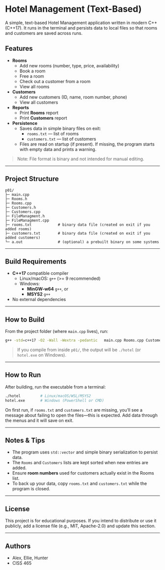 # Hotel Management (Text-Based)

A simple, text-based Hotel Management application written in modern C++ (C++17). It runs in the terminal and persists data to local files so that rooms and customers are saved across runs.

## Features

- **Rooms**
  - Add new rooms (number, type, price, availability)
  - Book a room
  - Free a room
  - Check out a customer from a room
  - View all rooms
- **Customers**
  - Add new customers (ID, name, room number, phone)
  - View all customers
- **Reports**
  - Print **Rooms** report
  - Print **Customers** report
- **Persistence**
  - Saves data in simple binary files on exit:
    - `rooms.txt` — list of rooms
    - `customers.txt` — list of customers
  - Files are read on startup (if present). If missing, the program starts with empty data and prints a warning.

> Note: File format is binary and not intended for manual editing.

---

## Project Structure

```
p01/
├─ main.cpp
├─ Rooms.h
├─ Rooms.cpp
├─ Customers.h
├─ Customers.cpp
├─ FileManagment.h
├─ FileManagment.cpp
├─ rooms.txt            # binary data file (created on exit if you added rooms)
├─ customers.txt        # binary data file (created on exit if you added customers)
└─ a.out                # (optional) a prebuilt binary on some systems
```

---

## Build Requirements

- **C++17** compatible compiler  
  - Linux/macOS: `g++` (>= 9 recommended)
  - Windows:
    - **MinGW-w64** `g++`, or
    - **MSYS2** `g++`
- No external dependencies

---

## How to Build

From the project folder (where `main.cpp` lives), run:

```bash
g++ -std=c++17 -O2 -Wall -Wextra -pedantic   main.cpp Rooms.cpp Customers.cpp FileManagment.cpp   -o hotel
```

> If you compile from inside `p01/`, the output will be `./hotel` (or `hotel.exe` on Windows).

---

## How to Run

After building, run the executable from a terminal:

```bash
./hotel         # Linux/macOS/WSL/MSYS2
hotel.exe       # Windows (PowerShell or CMD)
```

On first run, if `rooms.txt` and `customers.txt` are missing, you’ll see a message about failing to open the files—this is expected. Add data through the menus and it will save on exit.

---

## Notes & Tips

- The program uses `std::vector` and simple binary serialization to persist data.
- The `Rooms` and `Customers` lists are kept sorted when new entries are added.
- Ensure **room numbers** used for customers actually exist in the Rooms list.
- To back up your data, copy `rooms.txt` and `customers.txt` while the program is closed.

---

## License

This project is for educational purposes. If you intend to distribute or use it publicly, add a license file (e.g., MIT, Apache-2.0) and update this section.

---

## Authors

- Alex, Ellie, Hunter  
- CISS 465 